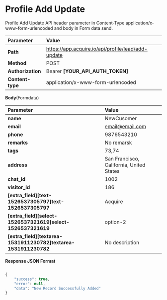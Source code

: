 # Profile Add Update

Profile Add Update API header parameter in Content-Type application/x-www-form-urlencoded and body in Form data send.

| Parameter | Value |
| :--- | :--- |
| **Path** | https://app.acquire.io/api/profile/lead/add-update |
| **Method** | POST |
| **Authorization** | Bearer **\[YOUR\_API\_AUTH\_TOKEN\]** |
| **Content-type** | application/x-www-form-urlencoded |

**Body**\(Formdata\)

| Parameter | Value |
| :--- | :--- |
| **name** | NewCusomer |
| **email** | email@email.com |
| **phone** | 9876543210 |
| **remarks** | No remarsk |
| **tags** | 73,74 |
| **address** | San Francisco, California, United States |
| **chat\_id** | 1002 |
| **visitor\_id** | 186 |
| **\[extra\_field\]\[text-1526537305797\]text-1526537305797** | Acquire |
| **\[extra\_field\]\[select-1526537321619\]select-1526537321619** | option-2 |
| **\[extra\_field\]\[textarea-1531911230782\]textarea-1531911230782** | No description |

**Response JSON Format**

```javascript

{
    "success": true,
    "error": null,
    "data": "New Record Successfully Added"
}
```

